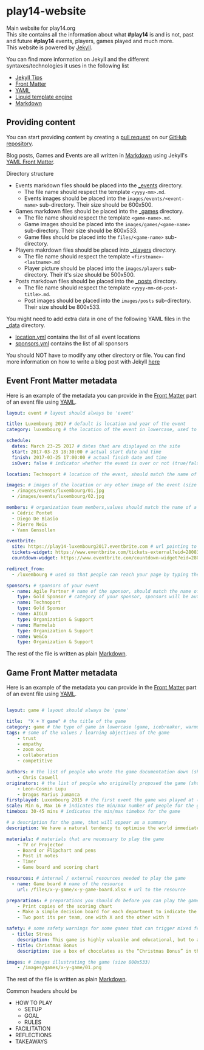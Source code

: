 # play14-website
Main website for play14.org  
This site contains all the information about what **#play14** is and is not, past and future **#play14** events, players, games played and much more.  
This website is powered by [Jekyll](https://jekyllrb.com/).  

You can find more information on Jekyll and the different syntaxes/technologies it uses in the following list
- [Jekyll Tips](http://jekyll.tips/)
- [Front Matter](https://jekyllrb.com/docs/frontmatter/)
- [YAML](http://yaml.org/)
- [Liquid template engine](https://github.com/Shopify/liquid)
- [Markdown](https://github.com/adam-p/markdown-here/wiki/Markdown-Cheatsheet)

## Providing content

You can start providing content by creating a [pull request](https://yangsu.github.io/pull-request-tutorial/) on our [GitHub repository](https://github.com/play14team/play14-website).

Blog posts, Games and Events are all written in [Markdown](https://daringfireball.net/projects/markdown/) using Jekyll's [YAML Front Matter](https://jekyllrb.com/docs/frontmatter/).  

Directory structure

- Events markdown files should be placed into the [_events](_events)  directory. 
  - The file name should respect the template `<yyyy-mm>.md`.
  - Events images should be placed into the `images/events/<event-name>` sub-directory. Their size should be 600x500.
- Games markdown files should be placed into the [_games](_games) directory.
  - The file name should respect the template `<game-name>.md`.
  - Game images should be placed into the `images/games/<game-name>` sub-directory. Their size should be 800x533.
  - Game files should be placed into the `files/<game-name>` sub-directory. 
- Players makrdown files should be placed into [_players](_players) directory.
  - The file name should respect the template `<firstname>-<lastname>.md`
  - Player picture should be placed into the `images/players` sub-directory. Their it's size should be 500x500.
- Posts markdown files should be placed into the [_posts](_posts) directory.
  - The file name should respect the template `<yyyy-mm-dd-post-title>.md`.
  - Post images should be placed into the `images/posts` sub-directory. Their size should be 800x533.

You might need to add extra data in one of the following YAML files in the [_data](_data) directory.
- [location.yml](_data/locations.yml) contains the list of all event locations
- [sponsors.yml](_data/sponsors.yml) contains the list of all sponsors

You should NOT have to modify any other directory or file.
You can find more information on how to write a blog post with Jekyll [here](https://jekyllrb.com/docs/posts/)

## Event Front Matter metadata

Here is an example of the metadata you can provide in the [Front Matter](https://jekyllrb.com/docs/frontmatter/) part of an event file using [YAML](http://yaml.org/).


```yaml
layout: event # layout should always be 'event'

title: Luxembourg 2017 # default is location and year of the event
category: luxembourg # the location of the event in lowercase, used to filter on the events list

schedule:
  dates: March 23-25 2017 # dates that are displayed on the site
  start: 2017-03-23 18:30:00 # actual start date and time
  finish: 2017-03-25 17:00:00 # actual finish date and time
  isOver: false # indicator whether the event is over or not (true/false), ideally this will be computed from finish date at some point

location: Technoport # location of the event, should match the name of a location in _data/locations.yml (if your location does not exist, you need to add it in the yaml file)

images: # images of the location or any other image of the event (size 600x500)
  - /images/events/luxembourg/01.jpg
  - /images/events/luxembourg/02.jpg

members: # organization team members,values should match the name of a player MD file from _players folder
  - Cédric Pontet
  - Diego De Biasio
  - Pierre Neis
  - Yann Gensollen

eventbrite: 
  site: https://play14-luxembourg2017.eventbrite.com # url pointing to the event on Eventbrite website
  tickets-widget: https://www.eventbrite.com/tickets-external?eid=28083088273&ref=etckt # url of the tickets widget generated by Eventbrite
  countdown-widget: https://www.eventbrite.com/countdown-widget?eid=28083088273 # url of the countdown widget generated by Eventbrite

redirect_from: 
  - /luxembourg # used so that people can reach your page by typing the url 'play14.org/<location>' (unique for the whole site, only for events that are not over)

sponsors: # sponsors of your event
  - name: Agile Partner # name of the sponsor, should match the name of a sponsor in the _data/sponsors.yml file (if your sponsor does not exist, you need to create it in the yaml file)
    type: Gold Sponsor # category of your sponsor, sponsors will be automatically grouped by category
  - name: Technoport
    type: Gold Sponsor
  - name: AIGLU
    type: Organization & Support
  - name: Marmelab
    type: Organization & Support
  - name: We&Co
    type: Organization & Support

```

The rest of the file is written as plain [Markdown](https://github.com/adam-p/markdown-here/wiki/Markdown-Cheatsheet).

## Game Front Matter metadata

Here is an example of the metadata you can provide in the [Front Matter](https://jekyllrb.com/docs/frontmatter/) part of an event file using [YAML](http://yaml.org/).


```yaml

layout: game # layout should always be 'game'

title:  "X + Y game" # the title of the game
category: game # the type of game in lowercase (game, icebreaker, warmup), used to filter on the games list
tags: # some of the values / learning objectives of the game
    - trust
    - empathy
    - zoom out
    - collaboration
    - competitive

authors: # the list of people who wrote the game documentation down (should match the 'name' of a player in the directory _players)
    - Chris Caswell
originators: # the list of people who originally proposed the game (should match the 'name' of a player in the directory _players)
    - Leon-Cosmin Lupu 
    - Dragos Marius Jumanca
firstplayed: Luxembourg 2015 # the first event the game was played at (should match the 'title' of an event in the directory _events)
scale: Min 6, Max 16 # indicates the min/max number of people for the game
timebox: 30-45 mins # indicates the min/max timebox for the game

# a description for the game, that will appear as a summary
description: We have a natural tendency to optimise the world immediately around us and focus on personal or team success. Often this can be to the detriment of others  and the wider organisation which ultimately affects their success. This game exploits this aspect of human nature to demonstrate that localised sub-optimisation can have a dramatic effect when we look at the bigger picture. 

materials: # materials that are necessary to play the game
    - TV or Projector
    - Board or Flipchart and pens
    - Post it notes
    - Timer
    - Game board and scoring chart

resources: # internal / external resources needed to play the game
  - name: Game board # name of the resource
    url: /files/x-y-game/x-y-game-board.xlsx # url to the resource 

preparations: # preparations you should do before you can play the game
    - Print copies of the scoring chart
    - Make a simple decision board for each department to indicate the option they’ve chosen (E.G. | Team name | Decision X or Y | )
    - Two post its per team, one with X and the other with Y

safety: # some safety warnings for some games that can trigger mixed feelings/reactions amongst participants
  - title: Stress
    description: This game is highly valuable and educational, but to achieve this it creates an environment of stress, frustration and conflict. Be sure that is it safe for your team to experience these emotions and take the time to follow this game with a team building exercise.
  - title: Christmas Bonus
    description: Use a box of chocolates as the “Christmas Bonus” in this game, and when nobody actually wins (company has failed) at the end of game, share the chocolates during the reflection to begin to defuse.

images: # images illustrating the game (size 800x533)
    - /images/games/x-y-game/01.png

``` 

The rest of the file is written as plain [Markdown](https://github.com/adam-p/markdown-here/wiki/Markdown-Cheatsheet).  

Common headers should be
- HOW TO PLAY
  - SETUP
  - GOAL
  - RULES
- FACILITATION
- REFLECTIONS
- TAKEAWAYS


